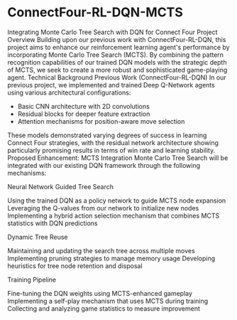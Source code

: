 # ConnectFour-RL-DQN-MCTS
Integrating Monte Carlo Tree Search with DQN for Connect Four
Project Overview
Building upon our previous work with ConnectFour-RL-DQN, this project aims to enhance our reinforcement learning agent's performance by incorporating Monte Carlo Tree Search (MCTS). By combining the pattern recognition capabilities of our trained DQN models with the strategic depth of MCTS, we seek to create a more robust and sophisticated game-playing agent.
Technical Background
Previous Work (ConnectFour-RL-DQN)
In our previous project, we implemented and trained Deep Q-Network agents using various architectural configurations:

- Basic CNN architecture with 2D convolutions
- Residual blocks for deeper feature extraction
- Attention mechanisms for position-aware move selection

These models demonstrated varying degrees of success in learning Connect Four strategies, with the residual network architecture showing particularly promising results in terms of win rate and learning stability.
Proposed Enhancement: MCTS Integration
Monte Carlo Tree Search will be integrated with our existing DQN framework through the following mechanisms:

Neural Network Guided Tree Search

Using the trained DQN as a policy network to guide MCTS node expansion
Leveraging the Q-values from our network to initialize new nodes
Implementing a hybrid action selection mechanism that combines MCTS statistics with DQN predictions


Dynamic Tree Reuse

Maintaining and updating the search tree across multiple moves
Implementing pruning strategies to manage memory usage
Developing heuristics for tree node retention and disposal


Training Pipeline

Fine-tuning the DQN weights using MCTS-enhanced gameplay
Implementing a self-play mechanism that uses MCTS during training
Collecting and analyzing game statistics to measure improvement
